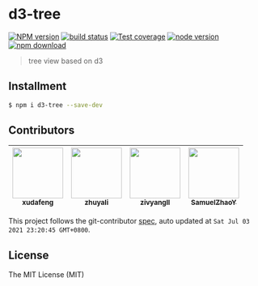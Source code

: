 # d3-tree

[![NPM version][npm-image]][npm-url]
[![build status][travis-image]][travis-url]
[![Test coverage][coveralls-image]][coveralls-url]
[![node version][node-image]][node-url]
[![npm download][download-image]][download-url]

[npm-image]: https://img.shields.io/npm/v/d3-tree.svg
[npm-url]: https://npmjs.org/package/d3-tree
[travis-image]: https://img.shields.io/travis/zhuyali/d3-tree.svg
[travis-url]: https://travis-ci.org/zhuyali/d3-tree
[coveralls-image]: https://img.shields.io/coveralls/zhuyali/d3-tree.svg
[coveralls-url]: https://coveralls.io/r/zhuyali/d3-tree?branch=master
[node-image]: https://img.shields.io/badge/node.js-%3E=_8-green.svg
[node-url]: http://nodejs.org/download/
[download-image]: https://img.shields.io/npm/dm/d3-tree.svg
[download-url]: https://npmjs.org/package/d3-tree

> tree view based on d3

## Installment

```bash
$ npm i d3-tree --save-dev
```

<!-- GITCONTRIBUTOR_START -->

## Contributors

|[<img src="https://avatars.githubusercontent.com/u/1011681?v=4" width="100px;"/><br/><sub><b>xudafeng</b></sub>](https://github.com/xudafeng)<br/>|[<img src="https://avatars.githubusercontent.com/u/15025212?v=4" width="100px;"/><br/><sub><b>zhuyali</b></sub>](https://github.com/zhuyali)<br/>|[<img src="https://avatars.githubusercontent.com/u/11460601?v=4" width="100px;"/><br/><sub><b>zivyangll</b></sub>](https://github.com/zivyangll)<br/>|[<img src="https://avatars.githubusercontent.com/u/8198256?v=4" width="100px;"/><br/><sub><b>SamuelZhaoY</b></sub>](https://github.com/SamuelZhaoY)<br/>|
| :---: | :---: | :---: | :---: |


This project follows the git-contributor [spec](https://github.com/xudafeng/git-contributor), auto updated at `Sat Jul 03 2021 23:20:45 GMT+0800`.

<!-- GITCONTRIBUTOR_END -->

## License

The MIT License (MIT)
